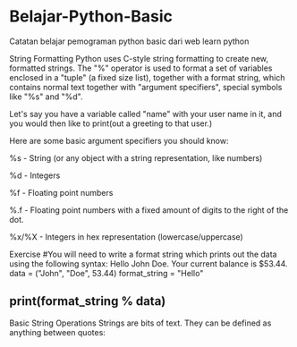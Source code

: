 # Belajar-Python-Basic
Catatan belajar pemograman python basic dari web learn python

String Formatting
Python uses C-style string formatting to create new, formatted strings. The "%" operator is used to format a set of variables enclosed in a "tuple" (a fixed size list), together with a format string, which contains normal text together with "argument specifiers", special symbols like "%s" and "%d".

Let's say you have a variable called "name" with your user name in it, and you would then like to print(out a greeting to that user.)

Here are some basic argument specifiers you should know:

%s - String (or any object with a string representation, like numbers)

%d - Integers

%f - Floating point numbers

%.<number of digits>f - Floating point numbers with a fixed amount of digits to the right of the dot.

%x/%X - Integers in hex representation (lowercase/uppercase)

Exercise
#You will need to write a format string which prints out the data using the following syntax: Hello John Doe. Your current balance is $53.44.
data = ("John", "Doe", 53.44)
format_string = "Hello"

print(format_string % data)
---------------------------------------------------------------------------
Basic String Operations
Strings are bits of text. They can be defined as anything between quotes:



